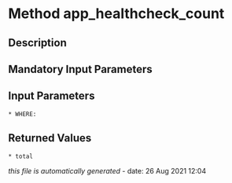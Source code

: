 # Method app_healthcheck_count

## Description
	

## Mandatory Input Parameters

## Input Parameters
	* WHERE:

## Returned Values
	* total


*this file is automatically generated* - date: 26 Aug 2021 12:04